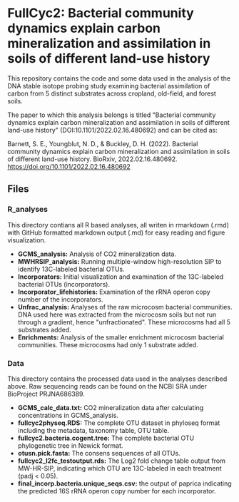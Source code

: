 # FullCyc2: Bacterial community dynamics explain carbon mineralization and assimilation in soils of different land-use history

This repository contains the code and some data used in the analysis of the DNA stable isotope probing study examining bacterial assimilation of carbon from 5 distinct substrates across cropland, old-field, and forest soils. 

The paper to which this analysis belongs is titled "Bacterial community dynamics explain carbon mineralization and assimilation in soils of different land-use history" (DOI:10.1101/2022.02.16.480692) and can be cited as:

Barnett, S. E., Youngblut, N. D., & Buckley, D. H. (2022). Bacterial community dynamics explain carbon mineralization and assimilation in soils of different land-use history. BioRxiv, 2022.02.16.480692. https://doi.org/10.1101/2022.02.16.480692


## Files

### R_analyses
This directory contians all R based analyses, all writen in rmarkdown (.rmd) with GitHub formatted markdown output (.md) for easy reading and figure visualization.
* **GCMS_analysis:** Analysis of CO2 mineralization data.
* **MWHRSIP_analysis:** Running multiple-window high-resolution SIP to identify 13C-labeled bacterial OTUs.
* **Incorporators:** Initial visualization and examination of the 13C-labeled bacterial OTUs (incorporators).
* **Incorporator_lifehistories:** Examination of the rRNA operon copy number of the incorporators.
* **Unfrac_analysis:** Analyses of the raw microcosm bacterial communities. DNA used here was extracted from the microcosm soils but not run through a gradient, hence "unfractionated". These microcosms had all 5 substrates added.
* **Enrichments:** Analysis of the smaller enrichment microcosm bacterial communities. These microcosms had only 1 substrate added.


### Data
This directory contains the processed data used in the analyses described above. Raw sequencing reads can be found on the NCBI SRA under BioProject PRJNA686389.
* **GCMS_calc_data.txt:** CO2 mineralization data after calculating concentrations in GCMS_analysis.
* **fullcyc2physeq.RDS:** The complete OTU dataset in phyloseq format including the metadata, taxonomy table, OTU table.
* **fullcyc2.bacteria.cogent.tree:** The complete bacterial OTU phylogenetic tree in Newick format.
* **otusn.pick.fasta:** The consens sequences of all OTUs.
* **fullcyc2_l2fc_testoutput.rds:** The Log2 fold change table output from MW-HR-SIP, indicating which OTU are 13C-labeled in each treatment (padj < 0.05).
* **final_incorp.bacteria.unique_seqs.csv:** the output of paprica indicating the predicted 16S rRNA operon copy number for each incorporator.
